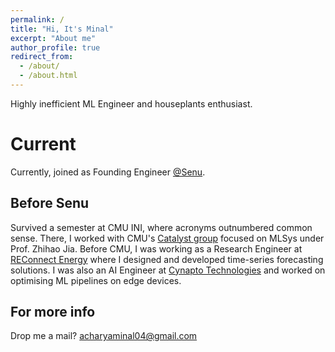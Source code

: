 ```yaml
---
permalink: /
title: "Hi, It's Minal"
excerpt: "About me"
author_profile: true
redirect_from: 
  - /about/
  - /about.html
---
```


Highly inefficient ML Engineer and houseplants enthusiast. 


Current
======

Currently, joined as Founding Engineer [@Senu](https://www.senu.dev/). 

Before Senu
------

Survived a semester at CMU INI, where acronyms outnumbered common sense. There, I worked with CMU's [Catalyst group](https://catalyst.cs.cmu.edu/) focused on MLSys under Prof. Zhihao Jia. Before CMU, I was working as a Research Engineer at [REConnect Energy](https://www.reconnectenergy.com/) where I designed and developed time-series forecasting solutions. I was also an AI Engineer at [Cynapto Technologies](https://www.cynapto.com/) and worked on optimising ML pipelines on edge devices.
 
For more info
------
Drop me a mail?
[acharyaminal04@gmail.com](acharyaminal04@gmail.com)
